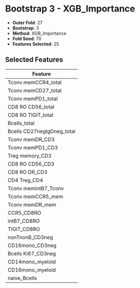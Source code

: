 # Bootstrap 3 - XGB_Importance

- **Outer Fold**: 27
- **Bootstrap**: 3
- **Method**: XGB_Importance
- **Fold Seed**: 70
- **Features Selected**: 25

## Selected Features

| Feature |
|---------|
| Tconv memCCR4_total |
| Tconv memCD27_total |
| Tconv memPD1_total |
| CD8 RO CD56_total |
| CD8 RO TIGIT_total |
| Bcells_total |
| Bcells CD27negIgDneg_total |
| Tconv memDR_CD3 |
| Tconv memPD1_CD3 |
| Treg memory_CD3 |
| CD8 RO CD56_CD3 |
| CD8 RO DR_CD3 |
| CD4 Treg_CD4 |
| Tconv memintB7_Tconv |
| Tconv memCCR5_mem |
| Tconv memDR_mem |
| CCR5_CD8RO |
| intB7_CD8RO |
| TIGIT_CD8RO |
| nonTnonB_CD3neg |
| CD16mono_CD3neg |
| Bcells Ki67_CD3neg |
| CD14mono_myeloid |
| CD16mono_myeloid |
| naive_Bcells |
